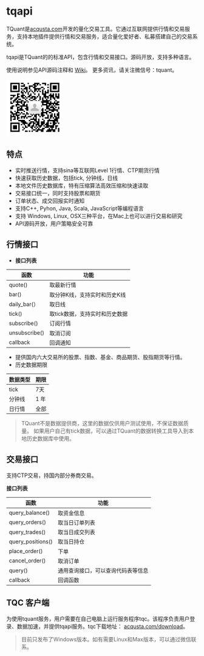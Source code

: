 # tqapi

TQuant是[acqusta.com](http://www.acqusta.com)开发的量化交易工具。它通过互联网提供行情和交易服务，支持本地插件提供行情和交易服务，适合量化爱好者、私募搭建自己的交易系统。

tqapi是TQuant的的标准API，包含行情和交易接口。源码开放，支持多种语言。

使用说明参见API源码注释和 [Wiki](https://github.com/acqusta/tqapi/wiki)。
更多资讯，请关注微信号：tquant。

<img src="weichat_tquant.jpg" width="150" height="150">

## 特点

* 实时推送行情，支持sina等互联网Level 1行情、CTP期货行情
* 快速获取历史数据，包括tick, 分钟线，日线
* 本地文件历史数据库，特有压缩算法高效压缩和快速读取
* 交易接口统一，同时支持股票和期货
* 订单状态、成交回报实时通知
* 支持C++, Pyhon, Java, Scala, JavaScript等编程语言
* 支持 Windows, Linux, OSX三种平台，在Mac上也可以进行交易和研究
* API源码开放，用户策略安全可靠

## 行情接口

* **接口列表**

| 函数            | 功能                |
| ------------- | ----------------- |
| quote()       | 取最新行情             |
| bar()         | 取分钟K线，支持实时和历史K线 |
| daily_bar(）  | 取日线 |
| tick()        | 取tick数据，支持实时和历史数据 |
| subscribe()   | 订阅行情              |
| unsubscribe() | 取消订阅              |
| callback      | 回调通知 |

* 提供国内六大交易所的股票、指数、基金、商品期货、股指期货等行情。
* 历史数据期限

| 数据类型 | 期限   |
| ---- | ---- |
| tick | 7天  |
| 分钟线  | 1 年  |
| 日行情  | 全部   |

> TQuant不是数据提供商，这里的数据仅供用户测试使用，不保证数据质量。
> 如果用户自己有tick数据，可以通过TQuant的数据转换工具导入到本地历史数据库中使用。
> 

## 交易接口

支持CTP交易，持国内部分券商交易。

**接口列表**

| 函数                | 功能                |
| ----------------- | ----------------- |
| query_balance()   | 取资金信息             |
| query_orders()    | 取当日订单列表           |
| query_trades()    | 取当日成交列表           |
| query_positions() | 取当日持仓             |
| place_order()     | 下单                |
| cancel_order()    | 取消订单              |
| query()           | 通用查询接口，可以查询代码表等信息 |
| callback          | 回调函数 |

## TQC 客户端
为使用tquant服务，用户需要在自己电脑上运行服务程序tqc。该程序负责用户登录、数据加速，并提供tqapi服务。tqc下载地址： [acqusta.com/download](http://www.acqusta.com/download/)。

> 目前只发布了Windows版本。如有需要Linux和Max版本，可以通过微信联系。





